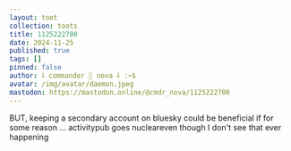 ```yaml
---
layout: toot
collection: toots
title: 1125222700
date: 2024-11-25
published: true
tags: []
pinned: false
author: ⸸ commander ░ nova ⸸ :~$
avatar: /img/avatar/daemon.jpeg
mastodon: https://mastodon.online/@cmdr_nova/1125222700
---
```


BUT, keeping a secondary account on bluesky could be beneficial if for some reason ... activitypub goes nucleareven though I don't see that ever happening
